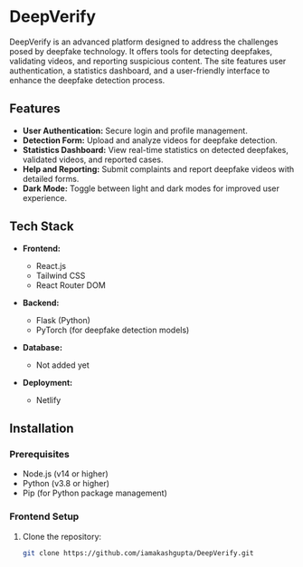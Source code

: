 # DeepVerify

DeepVerify is an advanced platform designed to address the challenges posed by deepfake technology. It offers tools for detecting deepfakes, validating videos, and reporting suspicious content. The site features user authentication, a statistics dashboard, and a user-friendly interface to enhance the deepfake detection process.

## Features

- **User Authentication:** Secure login and profile management.
- **Detection Form:** Upload and analyze videos for deepfake detection.
- **Statistics Dashboard:** View real-time statistics on detected deepfakes, validated videos, and reported cases.
- **Help and Reporting:** Submit complaints and report deepfake videos with detailed forms.
- **Dark Mode:** Toggle between light and dark modes for improved user experience.

## Tech Stack

- **Frontend:**
  - React.js
  - Tailwind CSS
  - React Router DOM

- **Backend:**
  - Flask (Python)
  - PyTorch (for deepfake detection models)

- **Database:**
  - Not added yet

- **Deployment:**
  - Netlify

## Installation

### Prerequisites

- Node.js (v14 or higher)
- Python (v3.8 or higher)
- Pip (for Python package management)

### Frontend Setup

1. Clone the repository:
   ```bash
   git clone https://github.com/iamakashgupta/DeepVerify.git

